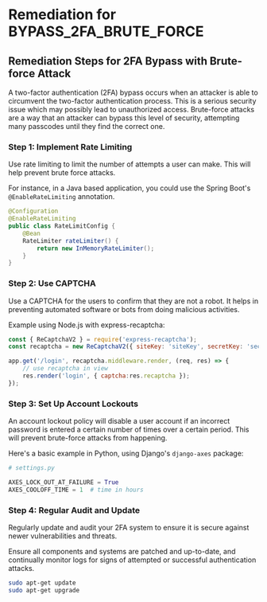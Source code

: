 # Remediation for BYPASS_2FA_BRUTE_FORCE

## Remediation Steps for 2FA Bypass with Brute-force Attack

A two-factor authentication (2FA) bypass occurs when an attacker is able to circumvent the two-factor authentication process. This is a serious security issue which may possibly lead to unauthorized access. Brute-force attacks are a way that an attacker can bypass this level of security, attempting many passcodes until they find the correct one.

### Step 1: Implement Rate Limiting

Use rate limiting to limit the number of attempts a user can make. This will help prevent brute force attacks.

For instance, in a Java based application, you could use the Spring Boot's `@EnableRateLimiting` annotation.

```java
@Configuration
@EnableRateLimiting
public class RateLimitConfig {
    @Bean
    RateLimiter rateLimiter() {
        return new InMemoryRateLimiter();
    }
}
```

### Step 2: Use CAPTCHA

Use a CAPTCHA for the users to confirm that they are not a robot. It helps in preventing automated software or bots from doing malicious activities.

Example using Node.js with express-recaptcha:

```javascript
const { ReCaptchaV2 } = require('express-recaptcha');
const recaptcha = new ReCaptchaV2({ siteKey: 'siteKey', secretKey: 'secretKey' });

app.get('/login', recaptcha.middleware.render, (req, res) => {
    // use recaptcha in view
    res.render('login', { captcha:res.recaptcha });
});
```

### Step 3: Set Up Account Lockouts

An account lockout policy will disable a user account if an incorrect password is entered a certain number of times over a certain period. This will prevent brute-force attacks from happening.

Here's a basic example in Python, using Django's `django-axes` package:

```python
# settings.py

AXES_LOCK_OUT_AT_FAILURE = True
AXES_COOLOFF_TIME = 1  # time in hours
```

### Step 4: Regular Audit and Update

Regularly update and audit your 2FA system to ensure it is secure against newer vulnerabilities and threats. 

Ensure all components and systems are patched and up-to-date, and continually monitor logs for signs of attempted or successful authentication attacks.

```bash
sudo apt-get update
sudo apt-get upgrade
```